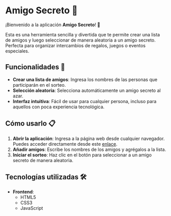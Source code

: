 # Amigo Secreto 🎉

¡Bienvenido a la aplicación **Amigo Secreto**! 🎁

Esta es una herramienta sencilla y divertida que te permite crear una lista de amigos y luego seleccionar de manera aleatoria a un amigo secreto. Perfecta para organizar intercambios de regalos, juegos o eventos especiales.

## Funcionalidades 🚀

- **Crear una lista de amigos**: Ingresa los nombres de las personas que participarán en el sorteo.
- **Selección aleatoria**: Selecciona automáticamente un amigo secreto al azar.
- **Interfaz intuitiva**: Fácil de usar para cualquier persona, incluso para aquellos con poca experiencia tecnológica.

## Cómo usarlo 📋

1. **Abrir la aplicación**: Ingresa a la página web desde cualquier navegador.
    Puedes acceder directamente desde este [enlace](https://giovannylrv.github.io/amigo-secreto/).
3. **Añadir amigos**: Escribe los nombres de los amigos y agrégalos a la lista.
4. **Iniciar el sorteo**: Haz clic en el botón para seleccionar a un amigo secreto de manera aleatoria.

## Tecnologías utilizadas 🛠️

- **Frontend**: 
  - HTML5
  - CSS3
  - JavaScript
    
